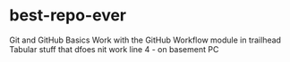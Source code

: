 # best-repo-ever
Git and GitHub Basics  Work with the GitHub Workflow  module in trailhead
Tabular stuff that dfoes nit work
line 4 - on basement PC